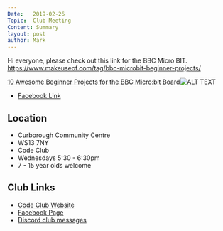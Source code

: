 ```yaml
---
Date:   2019-02-26
Topic:  Club Meeting
Content: Summary
layout: post
author: Mark
---
```

Hi everyone, please check out this link for the BBC Micro BIT.   https://www.makeuseof.com/tag/bbc-microbit-beginner-projects/

[10 Awesome Beginner Projects for the BBC Micro:bit Board](https://l.facebook.com/l.php?u=https%3A%2F%2Fwww.makeuseof.com%2Ftag%2Fbbc-microbit-beginner-projects%2F&h=AT1sMXzb-Pi4ubu_uGQCtkvuPFsSM0U8dOXDAHYWSjNSls7BKlQC61Gdl28-6qSdB3ljLQt_S_LkFwcM5fPUdU0n4qrJacHliz-K9C7Z6pJBGXM_mWVDg5aY1oTyHOjI&s=1)![ALT TEXT](https://external.fbhx6-1.fna.fbcdn.net/emg1/v/t13/882432457108969568?url=https%3A%2F%2Fstatic.makeuseof.com%2Fwp-content%2Fuploads%2F2018%2F06%2Fbbc-micro-bit-994x400.jpg&fb_obo=1&utld=makeuseof.com&stp=c0.5000x0.5000f_dst-emg0_p400x400_q75&ccb=13-1&oh=06_AbE3EZjvkwvQBOP13hQ7nfDQvtBrA8TfepuMSGOOSMhtPA&oe=652855FC&_nc_sid=e609ca)

* [Facebook Link](https://www.facebook.com/1481985248595237/posts/1932908573502900/)

## Location

* Curborough Community Centre
* WS13 7NY
* Code Club
* Wednesdays 5:30 - 6:30pm
* 7 - 15 year olds welcome

## Club Links

* [Code Club Website](https://lichfield-code-club.github.io/)
* [Facebook Page](https://www.facebook.com/LichfieldCoders)
* [Discord club messages](https://discord.gg/szz6xGK)
